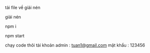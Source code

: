 tải file về giải nén

giải nén

npm i

npm start

chạy code thôi
tài khoản admin : tuan1@gmail.com
mật khẩu : 123456

